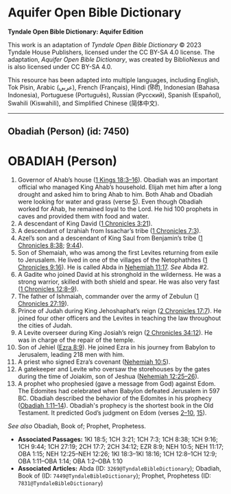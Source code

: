 # Aquifer Open Bible Dictionary

**Tyndale Open Bible Dictionary: Aquifer Edition**

This work is an adaptation of *Tyndale Open Bible Dictionary* © 2023 Tyndale House Publishers, licensed under the CC BY\-SA 4\.0 license. The adaptation, *Aquifer Open Bible Dictionary*, was created by BiblioNexus and is also licensed under CC BY\-SA 4\.0\.

This resource has been adapted into multiple languages, including English, Tok Pisin, Arabic (عربي), French (Français), Hindi (हिंदी), Indonesian (Bahasa Indonesia), Portuguese (Português), Russian (Русский), Spanish (Español), Swahili (Kiswahili), and Simplified Chinese (简体中文).



--------------------------------

## Obadiah (Person) (id: 7450)

OBADIAH (Person)
================

1. Governor of Ahab’s house ([1 Kings 18:3–16](https://ref.ly/1Kgs18:3-1Kgs18:16)). Obadiah was an important official who managed King Ahab’s household. Elijah met him after a long drought and asked him to bring Ahab to him. Both Ahab and Obadiah were looking for water and grass (verse [5](https://ref.ly/1Kgs18:3)). Even though Obadiah worked for Ahab, he remained loyal to the Lord. He hid 100 prophets in caves and provided them with food and water.
2. A descendant of King David ([1 Chronicles 3:21](https://ref.ly/1Chr3:21)).
3. A descendant of Izrahiah from Issachar’s tribe ([1 Chronicles 7:3](https://ref.ly/1Chr7:3)).
4. Azel’s son and a descendant of King Saul from Benjamin’s tribe ([1 Chronicles 8:38](https://ref.ly/1Chr8:38); [9:44](https://ref.ly/1Chr9:44)).
5. Son of Shemaiah, who was among the first Levites returning from exile to Jerusalem. He lived in one of the villages of the Netophathites ([1 Chronicles 9:16](https://ref.ly/1Chr9:16)). He is called Abda in [Nehemiah 11:17](https://ref.ly/Neh11:17). *See* Abda \#2.
6. A Gadite who joined David at his stronghold in the wilderness. He was a strong warrior, skilled with both shield and spear. He was also very fast ([1 Chronicles 12:8–9](https://ref.ly/1Chr12:8-1Chr12:9)).
7. The father of Ishmaiah, commander over the army of Zebulun ([1 Chronicles 27:19](https://ref.ly/1Chr27:19)).
8. Prince of Judah during King Jehoshaphat’s reign ([2 Chronicles 17:7](https://ref.ly/2Chr17:7)). He joined four other officers and the Levites in teaching the law throughout the cities of Judah.
9. A Levite overseer during King Josiah’s reign ([2 Chronicles 34:12](https://ref.ly/2Chr34:12)). He was in charge of the repair of the temple.
10. Son of Jehiel ([Ezra 8:9](https://ref.ly/Ezra8:9)). He joined Ezra in his journey from Babylon to Jerusalem, leading 218 men with him.
11. A priest who signed Ezra’s covenant ([Nehemiah 10:5](https://ref.ly/Neh10:5)).
12. A gatekeeper and Levite who oversaw the storehouses by the gates during the time of Joiakim, son of Jeshua ([Nehemiah 12:25–26](https://ref.ly/Neh12:25-Neh12:26)).
13. A prophet who prophesied (gave a message from God) against Edom. The Edomites had celebrated when Babylon defeated Jerusalem in 597 BC. Obadiah described the behavior of the Edomites in his prophecy ([Obadiah 1:11–14](https://ref.ly/Obad1:11-Obad1:14)). Obadiah's prophecy is the shortest book in the Old Testament. It predicted God’s judgment on Edom (verses [2–10](https://ref.ly/Obad1:2-Obad1:10), [15](https://ref.ly/Obad1:15)).

*See also* Obadiah, Book of; Prophet, Prophetess.

* **Associated Passages:** 1KI 18:5; 1CH 3:21; 1CH 7:3; 1CH 8:38; 1CH 9:16; 1CH 9:44; 1CH 27:19; 2CH 17:7; 2CH 34:12; EZR 8:9; NEH 10:5; NEH 11:17; OBA 1:15; NEH 12:25–NEH 12:26; 1KI 18:3–1KI 18:16; 1CH 12:8–1CH 12:9; OBA 1:11–OBA 1:14; OBA 1:2–OBA 1:10
* **Associated Articles:** Abda (ID: `3269@TyndaleBibleDictionary`); Obadiah, Book of (ID: `7449@TyndaleBibleDictionary`); Prophet, Prophetess (ID: `7831@TyndaleBibleDictionary`)

